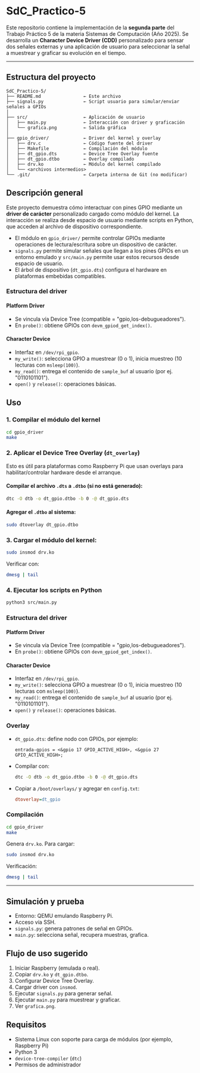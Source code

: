 # SdC\_Practico-5

Este repositorio contiene la implementación de la **segunda parte** del Trabajo Práctico 5 de la materia Sistemas de Computación (Año 2025). Se desarrolla un **Character Device Driver (CDD)** personalizado para sensar dos señales externas y una aplicación de usuario para seleccionar la señal a muestrear y graficar su evolución en el tiempo.

---

## Estructura del proyecto

```
SdC_Practico-5/
├── README.md                ← Este archivo
├── signals.py               ← Script usuario para simular/enviar señales a GPIOs
│
├── src/                     ← Aplicación de usuario
│   ├── main.py              ← Interacción con driver y graficación
│   └── grafica.png          ← Salida gráfica
│
├── gpio_driver/             ← Driver del kernel y overlay
│   ├── drv.c                ← Código fuente del driver
│   ├── Makefile             ← Compilación del módulo
│   ├── dt_gpio.dts          ← Device Tree Overlay fuente
│   ├── dt_gpio.dtbo         ← Overlay compilado
│   ├── drv.ko               ← Módulo del kernel compilado
│   └── <archivos intermedios>
└── .git/                    ← Carpeta interna de Git (no modificar)
```
## Descripción general

Este proyecto demuestra cómo interactuar con pines GPIO mediante un **driver de carácter** personalizado cargado como módulo del kernel. La interacción se realiza desde espacio de usuario mediante scripts en Python, que acceden al archivo de dispositivo correspondiente.

* El módulo en `gpio_driver/` permite controlar GPIOs mediante operaciones de lectura/escritura sobre un dispositivo de carácter.
* `signals.py` permite simular señales que llegan a los pines GPIOs en un entorno emulado y `src/main.py` permite usar estos recursos desde espacio de usuario.
* El árbol de dispositivo (`dt_gpio.dts`) configura el hardware en plataformas embebidas compatibles.

### Estructura del driver

#### Platform Driver

* Se vincula vía Device Tree (compatible = "gpio,los-debugueadores").
* En `probe()`: obtiene GPIOs con `devm_gpiod_get_index()`.

#### Character Device

* Interfaz en `/dev/rpi_gpio`.
* `my_write()`: selecciona GPIO a muestrear (0 o 1), inicia muestreo (10 lecturas con `msleep(100)`).
* `my_read()`: entrega el contenido de `sample_buf` al usuario (por ej. "0110101101").
* `open()` y `release()`: operaciones básicas.

## Uso

### 1. Compilar el módulo del kernel

```bash
cd gpio_driver
make
```

### 2. Aplicar el Device Tree Overlay (`dt_overlay`)

Esto es útil para plataformas como Raspberry Pi que usan overlays para habilitar/controlar hardware desde el arranque.

#### Compilar el archivo `.dts` a `.dtbo` (si no está generado):

```bash
dtc -O dtb -o dt_gpio.dtbo -b 0 -@ dt_gpio.dts
```

#### Agregar el `.dtbo` al sistema:

```bash
sudo dtoverlay dt_gpio.dtbo 
```


### 3. Cargar el módulo del kernel:

```bash
sudo insmod drv.ko
```

Verificar con:

```bash
dmesg | tail
```

### 4. Ejecutar los scripts en Python

```bash
python3 src/main.py
```

### Estructura del driver

#### Platform Driver

* Se vincula vía Device Tree (compatible = "gpio,los-debugueadores").
* En `probe()`: obtiene GPIOs con `devm_gpiod_get_index()`.

#### Character Device

* Interfaz en `/dev/rpi_gpio`.
* `my_write()`: selecciona GPIO a muestrear (0 o 1), inicia muestreo (10 lecturas con `msleep(100)`).
* `my_read()`: entrega el contenido de `sample_buf` al usuario (por ej. "0110101101").
* `open()` y `release()`: operaciones básicas.

### Overlay

* `dt_gpio.dts`: define nodo con GPIOs, por ejemplo:

  ```dts
  entrada-gpios = <&gpio 17 GPIO_ACTIVE_HIGH>, <&gpio 27 GPIO_ACTIVE_HIGH>;
  ```
* Compilar con:

  ```bash
  dtc -O dtb -o dt_gpio.dtbo -b 0 -@ dt_gpio.dts
  ```
* Copiar a `/boot/overlays/` y agregar en `config.txt`:

  ```ini
  dtoverlay=dt_gpio
  ```

### Compilación

```bash
cd gpio_driver
make
```

Genera `drv.ko`. Para cargar:

```bash
sudo insmod drv.ko
```

Verificación:

```bash
dmesg | tail
```

---

## Simulación y prueba

* Entorno: QEMU emulando Raspberry Pi.
* Acceso vía SSH.
* `signals.py`: genera patrones de señal en GPIOs.
* `main.py`: selecciona señal, recupera muestras, grafica.


## Flujo de uso sugerido

1. Iniciar Raspberry (emulada o real).
2. Copiar `drv.ko` y `dt_gpio.dtbo`.
3. Configurar Device Tree Overlay.
4. Cargar driver con `insmod`.
5. Ejecutar `signals.py` para generar señal.
6. Ejecutar `main.py` para muestrear y graficar.
7. Ver `grafica.png`.

## Requisitos

* Sistema Linux con soporte para carga de módulos (por ejemplo, Raspberry Pi)
* Python 3
* `device-tree-compiler` (`dtc`)
* Permisos de administrador



